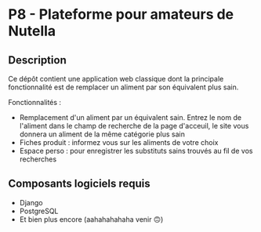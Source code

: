 # P8 - Plateforme pour amateurs de Nutella

## Description

Ce dépôt contient une application web classique dont la principale fonctionnalité est de remplacer un aliment par son équivalent plus sain.

Fonctionnalités :
- Remplacement d'un aliment par un équivalent sain. Entrez le nom de l'aliment dans le champ de recherche de la page d'acceuil, le site vous donnera un aliment de la même catégorie plus sain
- Fiches produit : informez vous sur les aliments de votre choix
- Espace perso : pour enregistrer les substituts sains trouvés au fil de vos recherches

## Composants logiciels requis

- Django
- PostgreSQL
- Et bien plus encore (aahahahahaha venir 🙃)